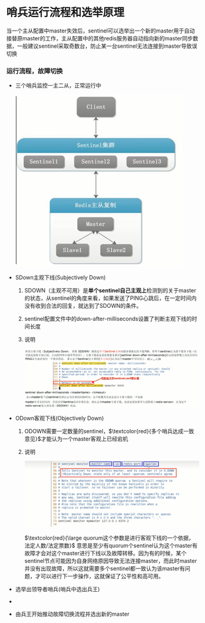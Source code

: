 # 哨兵运行流程和选举原理

当一个主从配置中master失效后，sentinel可以选举出一个新的master用于自动接替原master的工作，主从配置中的其他redis服务器自动指向新的master同步数据，一般建议sentinel采取奇数台，防止某一台sentinel无法连接到master导致误切换

### 运行流程，故障切换

- 三个哨兵监控一主二从，正常运行中

  ![](images/3.哨兵架构.png)

- SDown主观下线(Subjectively Down)

  1. SDOWN（主观不可用）是**单个sentinel自己主观上**检测到的关于master的状态，从sentinel的角度来看，如果发送了PING心跳后，在一定时间内没有收到合法的回复，就达到了SDOWN的条件。

  2. sentinel配置文件中的down-after-milliseconds设置了判断主观下线的时间长度

  3. 说明

     ![](images/19.主观下线说明.jpg)

- ODown客观下线(Objectively Down)

  1. ODOWN需要一定数量的sentinel，$\textcolor{red}{多个哨兵达成一致意见}$才能认为一个master客观上已经宕机

  2. 说明

     ![](images/20.ODown客观下线说明.jpg)

     $\textcolor{red}{\large quorum这个参数是进行客观下线的一个依据，法定人数/法定票数}$
     意思是至少有quorum个sentinel认为这个master有故障才会对这个master进行下线以及故障转移。因为有的时候，某个sentinel节点可能因为自身网络原因导致无法连接master，而此时master并没有出现故障，所以这就需要多个sentinel都一致认为该master有问题，才可以进行下一步操作，这就保证了公平性和高可用。

- 选举出领导者哨兵(哨兵中选出兵王)

- ​

- 由兵王开始推动故障切换流程并选出新的master







































